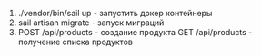1) ./vendor/bin/sail up - запустить докер контейнеры
2) sail artisan migrate - запуск миграций
3) POST /api/products - создание продукта
GET /api/products - получение списка продуктов

